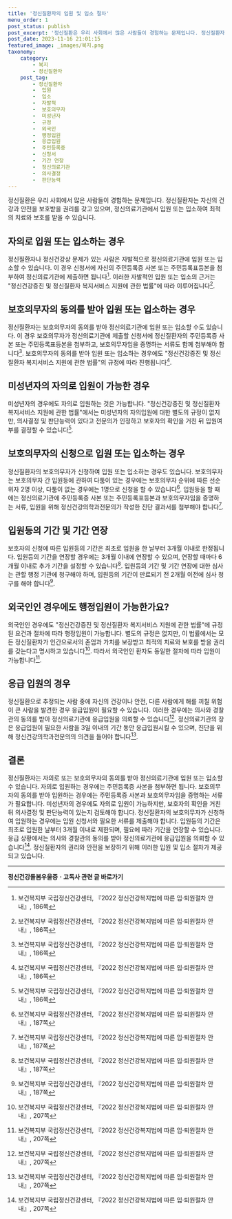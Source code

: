 ```yaml
---
title: '정신질환자의 입원 및 입소 절차'
menu_order: 1
post_status: publish
post_excerpt: '정신질환은 우리 사회에서 많은 사람들이 경험하는 문제입니다. 정신질환자는 자신의 건강과 안전을 보호받을 권리를 갖고 있으며, 정신의료기관에서 입원 또는 입소하여 최적의 치료와 보호를 받을 수 있습니다.'
post_date: 2023-11-16 21:01:15
featured_image: _images/복지.png
taxonomy:
    category:
        - 복지
        - 정신질환자
    post_tag:
        - 정신질환자
        -  입원
        -  입소
        -  자발적
        -  보호의무자
        -  미성년자
        -  규정
        -  외국인
        -  행정입원
        -  응급입원
        -  주민등록증
        -  신청서
        -  기간 연장
        -  정신의료기관
        -  의사결정
        -  판단능력
---
```



정신질환은 우리 사회에서 많은 사람들이 경험하는 문제입니다. 정신질환자는 자신의 건강과 안전을 보호받을 권리를 갖고 있으며, 정신의료기관에서 입원 또는 입소하여 최적의 치료와 보호를 받을 수 있습니다.

## 자의로 입원 또는 입소하는 경우
정신질환자나 정신건강상 문제가 있는 사람은 자발적으로 정신의료기관에 입원 또는 입소할 수 있습니다. 이 경우 신청서에 자신의 주민등록증 사본 또는 주민등록표등본을 첨부하여 정신의료기관에 제출하면 됩니다[^1]. 이러한 자발적인 입원 또는 입소의 근거는 "정신건강증진 및 정신질환자 복지서비스 지원에 관한 법률"에 따라 이루어집니다[^1].

## 보호의무자의 동의를 받아 입원 또는 입소하는 경우
정신질환자는 보호의무자의 동의를 받아 정신의료기관에 입원 또는 입소할 수도 있습니다. 이 경우 보호의무자가 정신의료기관에 제출할 신청서에 정신질환자의 주민등록증 사본 또는 주민등록표등본을 첨부하고, 보호의무자임을 증명하는 서류도 함께 첨부해야 합니다[^2]. 보호의무자의 동의를 받아 입원 또는 입소하는 경우에도 "정신건강증진 및 정신질환자 복지서비스 지원에 관한 법률"의 규정에 따라 진행됩니다[^2].

## 미성년자의 자의로 입원이 가능한 경우
미성년자의 경우에도 자의로 입원하는 것은 가능합니다. "정신건강증진 및 정신질환자 복지서비스 지원에 관한 법률"에서는 미성년자의 자의입원에 대한 별도의 규정이 없지만, 의사결정 및 판단능력이 있다고 전문의가 인정하고 보호자의 확인을 거친 뒤 입원여부를 결정할 수 있습니다[^3].

## 보호의무자의 신청으로 입원 또는 입소하는 경우
정신질환자의 보호의무자가 신청하여 입원 또는 입소하는 경우도 있습니다. 보호의무자는 보호의무자 간 입원등에 관하여 다툼이 있는 경우에는 보호의무자 순위에 따른 선순위자 2명 이상, 다툼이 없는 경우에는 1명으로 신청을 할 수 있습니다[^4]. 입원등을 할 때에는 정신의료기관에 주민등록증 사본 또는 주민등록표등본과 보호의무자임을 증명하는 서류, 입원을 위해 정신건강의학과전문의가 작성한 진단 결과서를 첨부해야 합니다[^4].

## 입원등의 기간 및 기간 연장
보호자의 신청에 따른 입원등의 기간은 최초로 입원을 한 날부터 3개월 이내로 한정됩니다. 입원등의 기간을 연장할 경우에는 3개월 이내에 연장할 수 있으며, 연장할 때마다 6개월 이내로 추가 기간을 설정할 수 있습니다[^5]. 입원등의 기간 및 기간 연장에 대한 심사는 관할 행정 기관에 청구해야 하며, 입원등의 기간이 만료되기 전 2개월 이전에 심사 청구를 해야 합니다[^6].

## 외국인인 경우에도 행정입원이 가능한가요?
외국인인 경우에도 "정신건강증진 및 정신질환자 복지서비스 지원에 관한 법률"에 규정된 요건과 절차에 따라 행정입원이 가능합니다. 별도의 규정은 없지만, 이 법률에서는 모든 정신질환자가 인간으로서의 존엄과 가치를 보장받고 최적의 치료와 보호를 받을 권리를 갖는다고 명시하고 있습니다[^7]. 따라서 외국인인 환자도 동일한 절차에 따라 입원이 가능합니다[^7].

## 응급 입원의 경우
정신질환으로 추정되는 사람 중에 자신의 건강이나 안전, 다른 사람에게 해를 끼칠 위험이 큰 사람을 발견한 경우 응급입원이 필요할 수 있습니다. 이러한 경우에는 의사와 경찰관의 동의를 받아 정신의료기관에 응급입원을 의뢰할 수 있습니다[^8]. 정신의료기관의 장은 응급입원이 필요한 사람을 3일 이내의 기간 동안 응급입원시킬 수 있으며, 진단을 위해 정신건강의학과전문의의 의견을 들어야 합니다[^8].

## 결론
정신질환자는 자의로 또는 보호의무자의 동의를 받아 정신의료기관에 입원 또는 입소할 수 있습니다. 자의로 입원하는 경우에는 주민등록증 사본을 첨부하면 됩니다. 보호의무자의 동의를 받아 입원하는 경우에는 주민등록증 사본과 보호의무자임을 증명하는 서류가 필요합니다. 미성년자의 경우에도 자의로 입원이 가능하지만, 보호자의 확인을 거친 뒤 의사결정 및 판단능력이 있는지 검토해야 합니다. 정신질환자의 보호의무자가 신청하여 입원하는 경우에는 입원 신청서와 필요한 서류를 제출해야 합니다. 입원등의 기간은 최초로 입원한 날부터 3개월 이내로 제한되며, 필요에 따라 기간을 연장할 수 있습니다. 응급 상황에서는 의사와 경찰관의 동의를 받아 정신의료기관에 응급입원을 의뢰할 수 있습니다[^8]. 정신질환자의 권리와 안전을 보장하기 위해 이러한 입원 및 입소 절차가 제공되고 있습니다.

[^1]: 보건복지부 국립정신건강센터, 『2022 정신건강복지법에 따른 입·퇴원절차 안내』, 186쪽
[^2]: 보건복지부 국립정신건강센터, 『2022 정신건강복지법에 따른 입·퇴원절차 안내』, 186쪽
[^3]: 보건복지부 국립정신건강센터, 『2022 정신건강복지법에 따른 입·퇴원절차 안내』, 186쪽
[^4]: 보건복지부 국립정신건강센터, 『2022 정신건강복지법에 따른 입·퇴원절차 안내』, 187쪽
[^5]: 보건복지부 국립정신건강센터, 『2022 정신건강복지법에 따른 입·퇴원절차 안내』, 187쪽
[^6]: 보건복지부 국립정신건강센터, 『2022 정신건강복지법에 따른 입·퇴원절차 안내』, 187쪽
[^7]: 보건복지부 국립정신건강센터, 『2022 정신건강복지법에 따른 입·퇴원절차 안내』, 207쪽
[^8]: 보건복지부 국립정신건강센터, 『2022 정신건강복지법에 따른 입·퇴원절차 안내』, 207쪽
<!-- wp:separator -->
<hr class="wp-block-separator has-alpha-channel-opacity"/>
<!-- /wp:separator -->

<!-- wp:group {"backgroundColor":"base","layout":{"type":"constrained"}} -->
<div class="wp-block-group has-base-background-color has-background"><!-- wp:paragraph {"align":"center","fontSize":"medium"} -->
<p class="has-text-align-center has-large-font-size"><strong>정신건강돌봄우울증ㆍ고독사 관련 글 바로가기</strong></p>
<!-- /wp:paragraph -->


<!-- wp:latest-posts
{"categories":[{"id":23018,"count":19,"description":"","link":"https://uknowlaw.com/category/%ec%a0%95%ec%8b%a0%ea%b1%b4%ea%b0%95%eb%8f%8c%eb%b4%84%ec%9a%b0%ec%9a%b8%ec%a6%9d%e3%86%8d%ea%b3%a0%eb%8f%85%ec%82%ac/","name":"정신건강돌봄우울증ㆍ고독사","slug":"정신건강돌봄우울증ㆍ고독사","taxonomy":"category","parent":0,"meta":[],"_links":{"self":[{"href":"https://uknowlaw.com/wp-json/wp/v2/categories/23018"}],"collection":[{"href":"https://uknowlaw.com/wp-json/wp/v2/categories"}],"about":[{"href":"https://uknowlaw.com/wp-json/wp/v2/taxonomies/category"}],"wp:post_type":[{"href":"https://uknowlaw.com/wp-json/wp/v2/posts?categories=23018"}],"curies":[{"name":"wp","href":"https://api.w.org/{rel}","templated":true}]}}],"postsToShow":100,"excerptLength":28,"postLayout":"grid","columns":2,"featuredImageAlign":"left","featuredImageSizeSlug":"large","fontSize":"small"} /--></div>
<!-- /wp:group -->